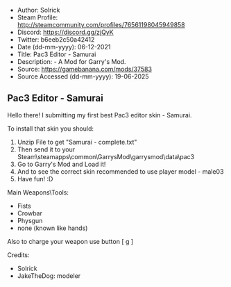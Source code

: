 - Author: Solrick
- Steam Profile: http://steamcommunity.com/profiles/76561198045949858
- Discord: https://discord.gg/zjQyK
- Twitter: b6eeb2c50a42412
- Date (dd-mm-yyyy): 06-12-2021
- Title: Pac3 Editor - Samurai
- Description: - A Mod for Garry's Mod.
- Source: https://gamebanana.com/mods/37583
- Source Accessed (dd-mm-yyyy): 19-06-2025

## Pac3 Editor - Samurai

Hello there!
I submitting my first best Pac3 editor skin - Samurai.

To install that skin you should:

1. Unzip File to get "Samurai - complete.txt"
2. Then send it to your Steam\steamapps\common\GarrysMod\garrysmod\data\pac3
3. Go to Garry's Mod and Load it!
4. And to see the correct skin recommended to use player model - male03
5. Have fun! :D

Main Weapons\Tools:

- Fists
- Crowbar
- Physgun
- none (known like hands)

Also to charge your weapon use button [ g ]

Credits:

- Solrick
- JakeTheDog: modeler
